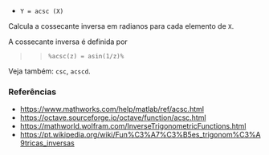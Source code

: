 - `Y = acsc (X)`

Calcula a cossecante inversa em radianos para cada elemento de `X`.

A cossecante inversa é definida por

> > `%acsc(z) = asin(1/z)%`

Veja também: `csc`, `acscd`.

### Referências

- https://www.mathworks.com/help/matlab/ref/acsc.html
- https://octave.sourceforge.io/octave/function/acsc.html
- https://mathworld.wolfram.com/InverseTrigonometricFunctions.html
- https://pt.wikipedia.org/wiki/Fun%C3%A7%C3%B5es_trigonom%C3%A9tricas_inversas

